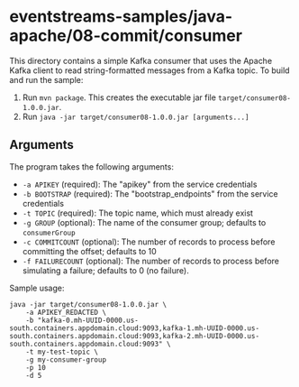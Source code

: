 # eventstreams-samples/java-apache/08-commit/consumer

This directory contains a simple Kafka consumer that uses the Apache Kafka client
to read string-formatted messages from a Kafka topic. To build and run the sample:

1. Run `mvn package`. This creates the executable jar file `target/consumer08-1.0.0.jar`.
2. Run `java -jar target/consumer08-1.0.0.jar [arguments...]`

## Arguments

The program takes the following arguments:

- `-a APIKEY` (required): The "apikey" from the service credentials
- `-b BOOTSTRAP` (required): The "bootstrap_endpoints" from the service credentials
- `-t TOPIC` (required): The topic name, which must already exist
- `-g GROUP` (optional): The name of the consumer group; defaults to `consumerGroup`
- `-c COMMITCOUNT` (optional): The number of records to process before committing the offset; defaults to 10
- `-f FAILURECOUNT` (optional): The number of records to process before simulating a failure; defaults to 0 (no failure).

Sample usage:

```
java -jar target/consumer08-1.0.0.jar \
    -a APIKEY_REDACTED \
    -b "kafka-0.mh-UUID-0000.us-south.containers.appdomain.cloud:9093,kafka-1.mh-UUID-0000.us-south.containers.appdomain.cloud:9093,kafka-2.mh-UUID-0000.us-south.containers.appdomain.cloud:9093" \
    -t my-test-topic \
    -g my-consumer-group
    -p 10
    -d 5
```

